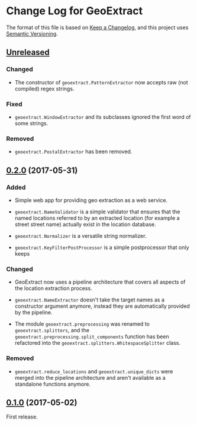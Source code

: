 # Change Log for GeoExtract

The format of this file is based on [Keep a Changelog], and this
project uses [Semantic Versioning].


## [Unreleased]

### Changed

- The constructor of `geoextract.PatternExtractor` now accepts raw (not
  compiled) regex strings.

### Fixed

- `geoextract.WindowExtractor` and its subclasses ignored the first word of
  some strings.

### Removed

- `geoextract.PostalExtractor` has been removed.


## [0.2.0] (2017-05-31)

### Added

- Simple web app for providing geo extraction as a web service.

- `geoextract.NameValidator` is a simple validator that ensures that the
  named locations referred to by an extracted location (for example a street
  street name) actually exist in the location database.

- `geoextract.Normalizer` is a versatile string normalizer.

- `geoextract.KeyFilterPostProcessor` is a simple postprocessor that only keeps

### Changed

- GeoExtract now uses a pipeline architecture that covers all aspects of the
  location extraction process.

- `geoextract.NameExtractor` doesn't take the target names as a constructor
  argument anymore, instead they are automatically provided by the pipeline.

- The module `geoextract.preprocessing` was renamed to `geoextract.splitters`,
  and the `geoextract.preprocessing.split_components` function has been
  refactored into the `geoextract.splitters.WhitespaceSplitter` class.

### Removed

- `geoextract.reduce_locations` and `geoextract.unique_dicts` were merged into
  the pipeline architecture and aren't available as a standalone functions
  anymore.


## [0.1.0] (2017-05-02)

First release.


[Keep a Changelog]: http://keepachangelog.com
[Semantic Versioning]: http://semver.org/

[Unreleased]: https://github.com/stadt-karlsruhe/geoextract/compare/v0.2.0...master
[0.2.0]: https://github.com/stadt-karlsruhe/geoextract/compare/v0.1.0...v0.2.0
[0.1.0]: https://github.com/stadt-karlsruhe/geoextract/commits/v0.1.0

